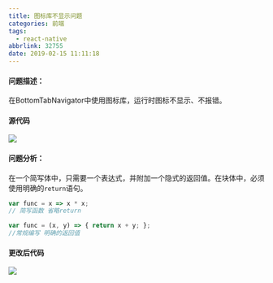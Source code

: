 ```yaml
---
title: 图标库不显示问题
categories: 前端
tags:
  - react-native
abbrlink: 32755
date: 2019-02-15 11:11:18
---
```


#### 问题描述：

   在BottomTabNavigator中使用图标库，运行时图标不显示、不报错。

#### 源代码

![](/picture/react-native3.png)



#### 问题分析：

在一个简写体中，只需要一个表达式，并附加一个隐式的返回值。在块体中，必须使用明确的`return`语句。

```js
var func = x => x * x;                  
// 简写函数 省略return

var func = (x, y) => { return x + y; }; 
//常规编写 明确的返回值
```

#### 更改后代码

![](/picture/react-native4.png)




